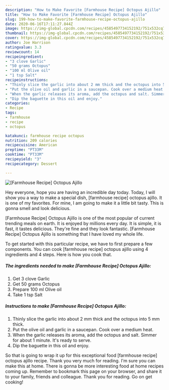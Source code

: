 ```yaml
---
description: "How to Make Favorite [Farmhouse Recipe] Octopus Ajillo"
title: "How to Make Favorite [Farmhouse Recipe] Octopus Ajillo"
slug: 199-how-to-make-favorite-farmhouse-recipe-octopus-ajillo
date: 2020-06-16T17:11:27.844Z
image: https://img-global.cpcdn.com/recipes/4585497734152192/751x532cq70/farmhouse-recipe-octopus-ajillo-recipe-main-photo.jpg
thumbnail: https://img-global.cpcdn.com/recipes/4585497734152192/751x532cq70/farmhouse-recipe-octopus-ajillo-recipe-main-photo.jpg
cover: https://img-global.cpcdn.com/recipes/4585497734152192/751x532cq70/farmhouse-recipe-octopus-ajillo-recipe-main-photo.jpg
author: Joe Harrison
ratingvalue: 3.3
reviewcount: 14
recipeingredient:
- "3 clove Garlic"
- "50 grams Octopus"
- "100 ml Olive oil"
- "1 tsp Salt"
recipeinstructions:
- "Thinly slice the garlic into about 2 mm thick and the octopus into 5 mm thick."
- "Put the olive oil and garlic in a saucepan. Cook over a medium heat."
- "When the garlic releases its aroma, add the octopus and salt. Simmer for about 1 minute. It&#39;s ready to serve."
- "Dip the baguette in this oil and enjoy."
categories:
- Recipe
tags:
- farmhouse
- recipe
- octopus

katakunci: farmhouse recipe octopus 
nutrition: 209 calories
recipecuisine: American
preptime: "PT33M"
cooktime: "PT33M"
recipeyield: "3"
recipecategory: Dessert

---
```



![[Farmhouse Recipe] Octopus Ajillo](https://img-global.cpcdn.com/recipes/4585497734152192/751x532cq70/farmhouse-recipe-octopus-ajillo-recipe-main-photo.jpg)

Hey everyone, hope you are having an incredible day today. Today, I will show you a way to make a special dish, [farmhouse recipe] octopus ajillo. It is one of my favorites. For mine, I am going to make it a little bit tasty. This is gonna smell and look delicious.



[Farmhouse Recipe] Octopus Ajillo is one of the most popular of current trending meals on earth. It is enjoyed by millions every day. It is simple, it is fast, it tastes delicious. They're fine and they look fantastic. [Farmhouse Recipe] Octopus Ajillo is something that I have loved my whole life.


To get started with this particular recipe, we have to first prepare a few components. You can cook [farmhouse recipe] octopus ajillo using 4 ingredients and 4 steps. Here is how you cook that.

<!--inarticleads1-->

##### The ingredients needed to make [Farmhouse Recipe] Octopus Ajillo:

1. Get 3 clove Garlic
1. Get 50 grams Octopus
1. Prepare 100 ml Olive oil
1. Take 1 tsp Salt




<!--inarticleads2-->

##### Instructions to make [Farmhouse Recipe] Octopus Ajillo:

1. Thinly slice the garlic into about 2 mm thick and the octopus into 5 mm thick.
1. Put the olive oil and garlic in a saucepan. Cook over a medium heat.
1. When the garlic releases its aroma, add the octopus and salt. Simmer for about 1 minute. It&#39;s ready to serve.
1. Dip the baguette in this oil and enjoy.




So that is going to wrap it up for this exceptional food [farmhouse recipe] octopus ajillo recipe. Thank you very much for reading. I'm sure you can make this at home. There is gonna be more interesting food at home recipes coming up. Remember to bookmark this page on your browser, and share it to your family, friends and colleague. Thank you for reading. Go on get cooking!
